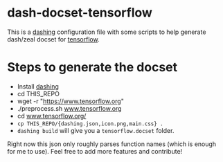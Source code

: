 # dash-docset-tensorflow
This is a [dashing](https://github.com/technosophos/dashing#readme)
configuration file with some scripts to help generate dash/zeal docset for [tensorflow](https://www.tensorflow.org/).

# Steps to generate the docset
+ Install [dashing](https://github.com/technosophos/dashing#readme)
+ cd THIS_REPO
+ wget -r "https://www.tensorflow.org"
+ ./preprocess.sh www.tensorflow.org
+ cd www.tensorflow.org/
+ `cp THIS_REPO/{dashing.json,icon.png,main.css} .`
+ `dashing build` will give you a `tensorflow.docset` folder.

Right now this json only roughly parses function names (which is enough for me to use).
Feel free to add more features and contribute!
